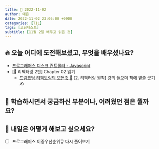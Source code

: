 ```yaml
---
title: 📸 2022-11-02
author: 예은
date: 2022-11-02 23:05:00 +0900
categories: [TIL]
tags: [코딩테스트]
subtitle: [11월 2일 배우고 읽은 것]
---
```


## 🔥 오늘 어디에 도전해보셨고, 무엇을 배우셨나요?

- [프로그래머스 디스크 컨트롤러 - Javascript](/posts/programmers-42627/)
- [📖 리팩터링 2판] Chapter 02 읽기
  - [드림코딩 리팩토링의 모든것 🚀](https://academy.dream-coding.com/courses/refactoring) [2. 리팩터링 원칙] 강의 들으며 책에 밑줄 긋기✍️

## 🌊 학습하시면서 궁금하신 부분이나, 어려웠던 점은 뭘까요?

## 🌟 내일은 어떻게 해보고 싶으세요?

- [ ] 프로그래머스 이중우선순위큐 다시 풀어보기
